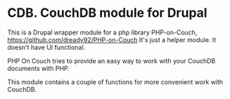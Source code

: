 # CDB. CouchDB module for Drupal

This is a Drupal wrapper module for a php library PHP-on-Couch, https://github.com/dready92/PHP-on-Couch
It's just a helper module. It doesn't have UI functional.

PHP On Couch tries to provide an easy way to work with your CouchDB documents with PHP.

This module contains a couple of functions for more convenient work with CouchDB.